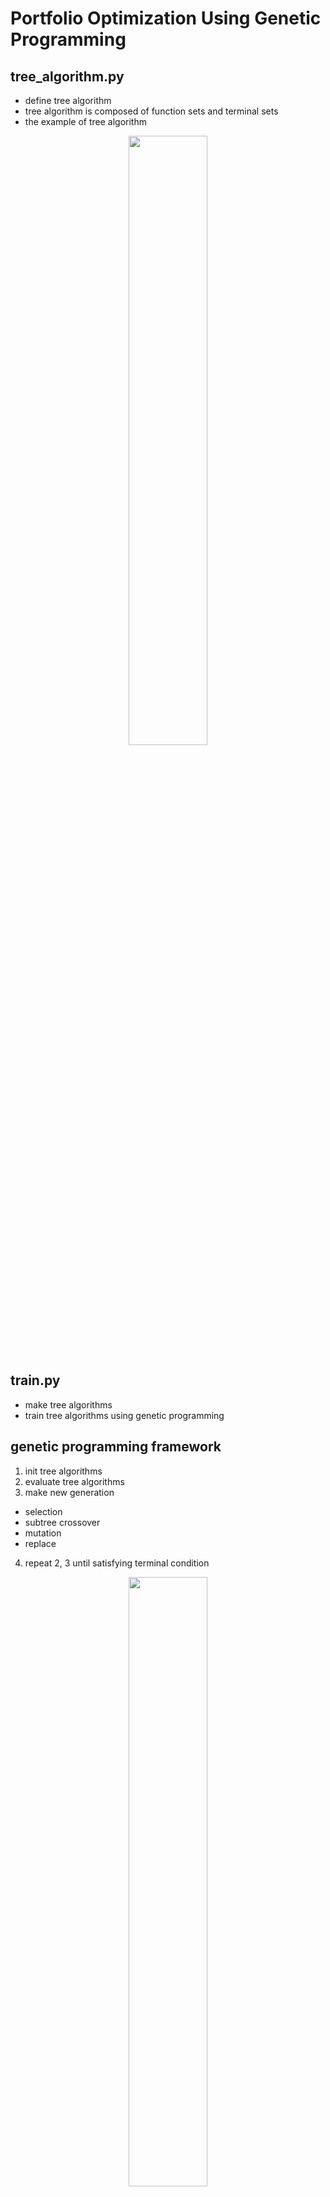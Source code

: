 # Portfolio Optimization Using Genetic Programming

## tree_algorithm.py
- define tree algorithm
- tree algorithm is composed of function sets and terminal sets
- the example of tree algorithm

<p align="center">
  <img src="https://user-images.githubusercontent.com/43362326/230756753-970637e8-21ab-43a1-8871-ff1a541b7efc.png" width="50%" height="50%">
</p>


## train.py
- make tree algorithms 
- train tree algorithms using genetic programming



## genetic programming framework

1. init tree algorithms
2. evaluate tree algorithms
3. make new generation
  - selection
  - subtree crossover
  - mutation
  - replace
4. repeat 2, 3 until satisfying terminal condition
<p align="center">
  <img src="https://user-images.githubusercontent.com/43362326/230757035-425f476f-9d33-4023-978d-2adac766e53d.png" width="50%" height="50%">
</p>



